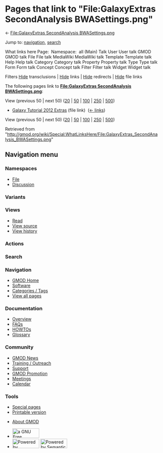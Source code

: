 <div id="mw-page-base" class="noprint">

</div>

<div id="mw-head-base" class="noprint">

</div>

<div id="content" class="mw-body" role="main">

<span id="top"></span>

<div id="mw-js-message" style="display:none;">

</div>



# <span dir="auto">Pages that link to "File:GalaxyExtras SecondAnalysis BWASettings.png"</span>

<div id="bodyContent">

<div id="contentSub">

← [File:GalaxyExtras SecondAnalysis
BWASettings.png](/wiki/File:GalaxyExtras_SecondAnalysis_BWASettings.png "File:GalaxyExtras SecondAnalysis BWASettings.png")

</div>

<div id="jump-to-nav" class="mw-jump">

Jump to: [navigation](#mw-navigation), [search](#p-search)

</div>

<div id="mw-content-text">

What links here Page:  Namespace:  all (Main) Talk User User talk GMOD
GMOD talk File File talk MediaWiki MediaWiki talk Template Template talk
Help Help talk Category Category talk Property Property talk Type Type
talk Form Form talk Concept Concept talk Filter Filter talk Widget
Widget talk

Filters
[Hide](/mediawiki/index.php?title=Special:WhatLinksHere/File:GalaxyExtras_SecondAnalysis_BWASettings.png&hidetrans=1 "Special:WhatLinksHere/File:GalaxyExtras SecondAnalysis BWASettings.png")
transclusions \|
[Hide](/mediawiki/index.php?title=Special:WhatLinksHere/File:GalaxyExtras_SecondAnalysis_BWASettings.png&hidelinks=1 "Special:WhatLinksHere/File:GalaxyExtras SecondAnalysis BWASettings.png")
links \|
[Hide](/mediawiki/index.php?title=Special:WhatLinksHere/File:GalaxyExtras_SecondAnalysis_BWASettings.png&hideredirs=1 "Special:WhatLinksHere/File:GalaxyExtras SecondAnalysis BWASettings.png")
redirects \|
[Hide](/mediawiki/index.php?title=Special:WhatLinksHere/File:GalaxyExtras_SecondAnalysis_BWASettings.png&hideimages=1 "Special:WhatLinksHere/File:GalaxyExtras SecondAnalysis BWASettings.png")
file links

The following pages link to **[File:GalaxyExtras SecondAnalysis
BWASettings.png](/wiki/File:GalaxyExtras_SecondAnalysis_BWASettings.png "File:GalaxyExtras SecondAnalysis BWASettings.png")**:

View (previous 50 \| next 50)
([20](/mediawiki/index.php?title=Special:WhatLinksHere/File:GalaxyExtras_SecondAnalysis_BWASettings.png&limit=20 "Special:WhatLinksHere/File:GalaxyExtras SecondAnalysis BWASettings.png")
\|
[50](/mediawiki/index.php?title=Special:WhatLinksHere/File:GalaxyExtras_SecondAnalysis_BWASettings.png&limit=50 "Special:WhatLinksHere/File:GalaxyExtras SecondAnalysis BWASettings.png")
\|
[100](/mediawiki/index.php?title=Special:WhatLinksHere/File:GalaxyExtras_SecondAnalysis_BWASettings.png&limit=100 "Special:WhatLinksHere/File:GalaxyExtras SecondAnalysis BWASettings.png")
\|
[250](/mediawiki/index.php?title=Special:WhatLinksHere/File:GalaxyExtras_SecondAnalysis_BWASettings.png&limit=250 "Special:WhatLinksHere/File:GalaxyExtras SecondAnalysis BWASettings.png")
\|
[500](/mediawiki/index.php?title=Special:WhatLinksHere/File:GalaxyExtras_SecondAnalysis_BWASettings.png&limit=500 "Special:WhatLinksHere/File:GalaxyExtras SecondAnalysis BWASettings.png"))

- [Galaxy Tutorial 2012
  Extras](/wiki/Galaxy_Tutorial_2012_Extras "Galaxy Tutorial 2012 Extras")
  (file link) ‎ <span class="mw-whatlinkshere-tools">([←
  links](/mediawiki/index.php?title=Special:WhatLinksHere&target=Galaxy+Tutorial+2012+Extras "Special:WhatLinksHere"))</span>

View (previous 50 \| next 50)
([20](/mediawiki/index.php?title=Special:WhatLinksHere/File:GalaxyExtras_SecondAnalysis_BWASettings.png&limit=20 "Special:WhatLinksHere/File:GalaxyExtras SecondAnalysis BWASettings.png")
\|
[50](/mediawiki/index.php?title=Special:WhatLinksHere/File:GalaxyExtras_SecondAnalysis_BWASettings.png&limit=50 "Special:WhatLinksHere/File:GalaxyExtras SecondAnalysis BWASettings.png")
\|
[100](/mediawiki/index.php?title=Special:WhatLinksHere/File:GalaxyExtras_SecondAnalysis_BWASettings.png&limit=100 "Special:WhatLinksHere/File:GalaxyExtras SecondAnalysis BWASettings.png")
\|
[250](/mediawiki/index.php?title=Special:WhatLinksHere/File:GalaxyExtras_SecondAnalysis_BWASettings.png&limit=250 "Special:WhatLinksHere/File:GalaxyExtras SecondAnalysis BWASettings.png")
\|
[500](/mediawiki/index.php?title=Special:WhatLinksHere/File:GalaxyExtras_SecondAnalysis_BWASettings.png&limit=500 "Special:WhatLinksHere/File:GalaxyExtras SecondAnalysis BWASettings.png"))

</div>

<div class="printfooter">

Retrieved from
"<http://gmod.org/wiki/Special:WhatLinksHere/File:GalaxyExtras_SecondAnalysis_BWASettings.png>"

</div>

<div id="catlinks" class="catlinks catlinks-allhidden">

</div>

<div class="visualClear">

</div>

</div>

</div>

<div id="mw-navigation">

## Navigation menu

<div id="mw-head">



<div id="left-navigation">

<div id="p-namespaces" class="vectorTabs" role="navigation"
aria-labelledby="p-namespaces-label">

### Namespaces

- <span id="ca-nstab-image"><a href="/wiki/File:GalaxyExtras_SecondAnalysis_BWASettings.png"
  accesskey="c" title="View the file page [c]">File</a></span>
- <span id="ca-talk"><a
  href="/mediawiki/index.php?title=File_talk:GalaxyExtras_SecondAnalysis_BWASettings.png&amp;action=edit&amp;redlink=1"
  accesskey="t"
  title="Discussion about the content page [t]">Discussion</a></span>

</div>

<div id="p-variants" class="vectorMenu emptyPortlet" role="navigation"
aria-labelledby="p-variants-label">

### 

### Variants[](#)

<div class="menu">

</div>

</div>

</div>

<div id="right-navigation">

<div id="p-views" class="vectorTabs" role="navigation"
aria-labelledby="p-views-label">

### Views

- <span id="ca-view">[Read](/wiki/File:GalaxyExtras_SecondAnalysis_BWASettings.png)</span>
- <span id="ca-viewsource"><a
  href="/mediawiki/index.php?title=File:GalaxyExtras_SecondAnalysis_BWASettings.png&amp;action=edit"
  accesskey="e" title="This page is protected.
  You can view its source [e]">View source</a></span>
- <span id="ca-history"><a
  href="/mediawiki/index.php?title=File:GalaxyExtras_SecondAnalysis_BWASettings.png&amp;action=history"
  accesskey="h" title="Past revisions of this page [h]">View history</a></span>

</div>

<div id="p-cactions" class="vectorMenu emptyPortlet" role="navigation"
aria-labelledby="p-cactions-label">

### Actions[](#)

<div class="menu">

</div>

</div>

<div id="p-search" role="search">

### Search

<div id="simpleSearch">

</div>

</div>

</div>

</div>

<div id="mw-panel">

<div id="p-logo" role="banner">

<a href="/wiki/Main_Page"
style="background-image: url(http://gmod.org/images/GMOD-cogs.png);"
title="Visit the main page"></a>

</div>

<div id="p-Navigation" class="portal" role="navigation"
aria-labelledby="p-Navigation-label">

### Navigation

<div class="body">

- <span id="n-GMOD-Home">[GMOD Home](/wiki/Main_Page)</span>
- <span id="n-Software">[Software](/wiki/GMOD_Components)</span>
- <span id="n-Categories-.2F-Tags">[Categories /
  Tags](/wiki/Categories)</span>
- <span id="n-View-all-pages">[View all
  pages](/wiki/Special:AllPages)</span>

</div>

</div>

<div id="p-Documentation" class="portal" role="navigation"
aria-labelledby="p-Documentation-label">

### Documentation

<div class="body">

- <span id="n-Overview">[Overview](/wiki/Overview)</span>
- <span id="n-FAQs">[FAQs](/wiki/Category:FAQ)</span>
- <span id="n-HOWTOs">[HOWTOs](/wiki/Category:HOWTO)</span>
- <span id="n-Glossary">[Glossary](/wiki/Glossary)</span>

</div>

</div>

<div id="p-Community" class="portal" role="navigation"
aria-labelledby="p-Community-label">

### Community

<div class="body">

- <span id="n-GMOD-News">[GMOD News](/wiki/GMOD_News)</span>
- <span id="n-Training-.2F-Outreach">[Training /
  Outreach](/wiki/Training_and_Outreach)</span>
- <span id="n-Support">[Support](/wiki/Support)</span>
- <span id="n-GMOD-Promotion">[GMOD
  Promotion](/wiki/GMOD_Promotion)</span>
- <span id="n-Meetings">[Meetings](/wiki/Meetings)</span>
- <span id="n-Calendar">[Calendar](/wiki/Calendar)</span>

</div>

</div>

<div id="p-tb" class="portal" role="navigation"
aria-labelledby="p-tb-label">

### Tools

<div class="body">

- <span id="t-specialpages"><a href="/wiki/Special:SpecialPages" accesskey="q"
  title="A list of all special pages [q]">Special pages</a></span>
- <span id="t-print"><a
  href="/mediawiki/index.php?title=Special:WhatLinksHere/File:GalaxyExtras_SecondAnalysis_BWASettings.png&amp;printable=yes"
  rel="alternate" accesskey="p"
  title="Printable version of this page [p]">Printable version</a></span>

</div>

</div>

</div>

</div>

<div id="footer" role="contentinfo">

- <span id="footer-places-about">[About
  GMOD](/wiki/GMOD:About "GMOD:About")</span>

<!-- -->

- <span id="footer-copyrightico">[<img src="http://www.gnu.org/graphics/gfdl-logo-small.png" width="88"
  height="31" alt="a GNU Free Documentation License" />](http://www.gnu.org/licenses/fdl-1.3.html)</span>
- <span id="footer-poweredbyico">[<img src="/mediawiki/skins/common/images/poweredby_mediawiki_88x31.png"
  width="88" height="31" alt="Powered by MediaWiki" />](//www.mediawiki.org/)
  [<img
  src="/mediawiki/extensions/SemanticMediaWiki/includes/../resources/images/smw_button.png"
  width="88" height="31" alt="Powered by Semantic MediaWiki" />](https://www.semantic-mediawiki.org/wiki/Semantic_MediaWiki)</span>

<div style="clear:both">

</div>

</div>
